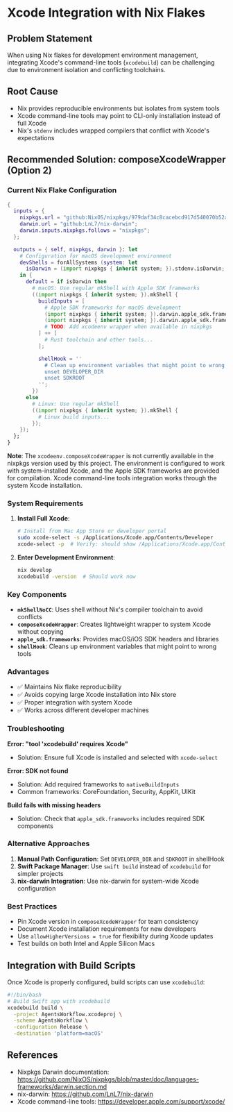 # Xcode Integration with Nix Flakes

## Problem Statement

When using Nix flakes for development environment management, integrating Xcode's command-line tools (`xcodebuild`) can be challenging due to environment isolation and conflicting toolchains.

## Root Cause

- Nix provides reproducible environments but isolates from system tools
- Xcode command-line tools may point to CLI-only installation instead of full Xcode
- Nix's `stdenv` includes wrapped compilers that conflict with Xcode's expectations

## Recommended Solution: composeXcodeWrapper (Option 2)

### Current Nix Flake Configuration

```nix
{
  inputs = {
    nixpkgs.url = "github:NixOS/nixpkgs/979daf34c8cacebcd917d540070b52a3c2b9b16e";
    darwin.url = "github:LnL7/nix-darwin";
    darwin.inputs.nixpkgs.follows = "nixpkgs";
  };

  outputs = { self, nixpkgs, darwin }: let
    # Configuration for macOS development environment
    devShells = forAllSystems (system: let
      isDarwin = (import nixpkgs { inherit system; }).stdenv.isDarwin;
    in {
      default = if isDarwin then
        # macOS: Use regular mkShell with Apple SDK frameworks
        ((import nixpkgs { inherit system; }).mkShell {
          buildInputs = [
            # Apple SDK frameworks for macOS development
            (import nixpkgs { inherit system; }).darwin.apple_sdk.frameworks.CoreFoundation
            (import nixpkgs { inherit system; }).darwin.apple_sdk.frameworks.Security
            # TODO: Add xcodeenv wrapper when available in nixpkgs
          ] ++ [
            # Rust toolchain and other tools...
          ];

          shellHook = ''
            # Clean up environment variables that might point to wrong tools
            unset DEVELOPER_DIR
            unset SDKROOT
          '';
        })
      else
        # Linux: Use regular mkShell
        ((import nixpkgs { inherit system; }).mkShell {
          # Linux build inputs...
        });
    });
  };
}
```

**Note**: The `xcodeenv.composeXcodeWrapper` is not currently available in the nixpkgs version used by this project. The environment is configured to work with system-installed Xcode, and the Apple SDK frameworks are provided for compilation. Xcode command-line tools integration works through the system Xcode installation.

### System Requirements

1. **Install Full Xcode**:
   ```bash
   # Install from Mac App Store or developer portal
   sudo xcode-select -s /Applications/Xcode.app/Contents/Developer
   xcode-select -p  # Verify: should show /Applications/Xcode.app/Contents/Developer
   ```

2. **Enter Development Environment**:
   ```bash
   nix develop
   xcodebuild -version  # Should work now
   ```

### Key Components

- **`mkShellNoCC`**: Uses shell without Nix's compiler toolchain to avoid conflicts
- **`composeXcodeWrapper`**: Creates lightweight wrapper to system Xcode without copying
- **`apple_sdk.frameworks`**: Provides macOS/iOS SDK headers and libraries
- **`shellHook`**: Cleans up environment variables that might point to wrong tools

### Advantages

- ✅ Maintains Nix flake reproducibility
- ✅ Avoids copying large Xcode installation into Nix store
- ✅ Proper integration with system Xcode
- ✅ Works across different developer machines

### Troubleshooting

**Error: "tool 'xcodebuild' requires Xcode"**
- Solution: Ensure full Xcode is installed and selected with `xcode-select`

**Error: SDK not found**
- Solution: Add required frameworks to `nativeBuildInputs`
- Common frameworks: CoreFoundation, Security, AppKit, UIKit

**Build fails with missing headers**
- Solution: Check that `apple_sdk.frameworks` includes required SDK components

### Alternative Approaches

1. **Manual Path Configuration**: Set `DEVELOPER_DIR` and `SDKROOT` in shellHook
2. **Swift Package Manager**: Use `swift build` instead of `xcodebuild` for simpler projects
3. **nix-darwin Integration**: Use nix-darwin for system-wide Xcode configuration

### Best Practices

- Pin Xcode version in `composeXcodeWrapper` for team consistency
- Document Xcode installation requirements for new developers
- Use `allowHigherVersions = true` for flexibility during Xcode updates
- Test builds on both Intel and Apple Silicon Macs

## Integration with Build Scripts

Once Xcode is properly configured, build scripts can use `xcodebuild`:

```bash
#!/bin/bash
# Build Swift app with xcodebuild
xcodebuild build \
  -project AgentsWorkflow.xcodeproj \
  -scheme AgentsWorkflow \
  -configuration Release \
  -destination 'platform=macOS'
```

## References

- Nixpkgs Darwin documentation: <https://github.com/NixOS/nixpkgs/blob/master/doc/languages-frameworks/darwin.section.md>
- nix-darwin: <https://github.com/LnL7/nix-darwin>
- Xcode command-line tools: <https://developer.apple.com/support/xcode/>
